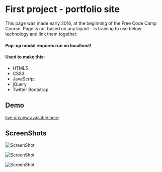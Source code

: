# First project - portfolio site
This page was made early 2016, at the beginning of the Free Code Camp Course. Page is not based on any layout - is training to use below technology and link them together.
#### Pop-up modal requires run on localhost!

#### Used to make this:
* HTML5
* CSS3
* JavaScript
* jQuery
* Twitter Bootstrap


## Demo
<a href="https://borecki.github.io/first_project/">live priview available here</a>

## ScreenShots
![ScreenShot](http://i.imgur.com/QJChB1a.jpg)

![ScreenShot](http://i.imgur.com/WEjCeXB.jpg)

![ScreenShot](http://i.imgur.com/Dbp53Mx.jpg)